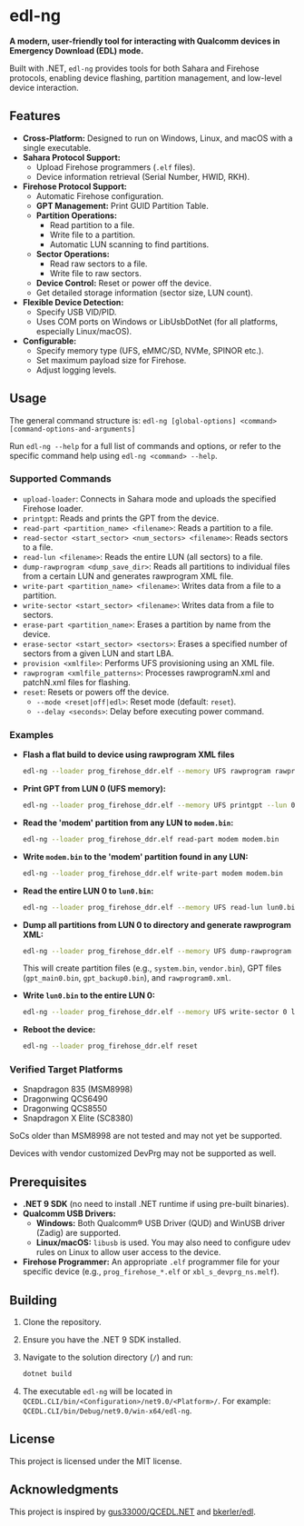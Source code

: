 # edl-ng

**A modern, user-friendly tool for interacting with Qualcomm devices in Emergency Download (EDL) mode.**

Built with .NET, `edl-ng` provides tools for both Sahara and Firehose protocols, enabling device flashing, partition management, and low-level device interaction.

## Features

* **Cross-Platform:** Designed to run on Windows, Linux, and macOS with a single executable.
* **Sahara Protocol Support:**
  * Upload Firehose programmers (`.elf` files).
  * Device information retrieval (Serial Number, HWID, RKH).
* **Firehose Protocol Support:**
  * Automatic Firehose configuration.
  * **GPT Management:** Print GUID Partition Table.
  * **Partition Operations:**
    * Read partition to a file.
    * Write file to a partition.
    * Automatic LUN scanning to find partitions.
  * **Sector Operations:**
    * Read raw sectors to a file.
    * Write file to raw sectors.
  * **Device Control:** Reset or power off the device.
  * Get detailed storage information (sector size, LUN count).
* **Flexible Device Detection:**
  * Specify USB VID/PID.
  * Uses COM ports on Windows or LibUsbDotNet (for all platforms, especially Linux/macOS).
* **Configurable:**
  * Specify memory type (UFS, eMMC/SD, NVMe, SPINOR etc.).
  * Set maximum payload size for Firehose.
  * Adjust logging levels.

## Usage

The general command structure is:
`edl-ng [global-options] <command> [command-options-and-arguments]`

Run `edl-ng --help` for a full list of commands and options, or refer to the specific command help using `edl-ng <command> --help`.

### Supported Commands

* `upload-loader`: Connects in Sahara mode and uploads the specified Firehose loader.
* `printgpt`: Reads and prints the GPT from the device.
* `read-part <partition_name> <filename>`: Reads a partition to a file.
* `read-sector <start_sector> <num_sectors> <filename>`: Reads sectors to a file.
* `read-lun <filename>`: Reads the entire LUN (all sectors) to a file.
* `dump-rawprogram <dump_save_dir>`: Reads all partitions to individual files from a certain LUN and generates rawprogram XML file.
* `write-part <partition_name> <filename>`: Writes data from a file to a partition.
* `write-sector <start_sector> <filename>`: Writes data from a file to sectors.
* `erase-part <partition_name>`: Erases a partition by name from the device.
* `erase-sector <start_sector> <sectors>`: Erases a specified number of sectors from a given LUN and start LBA.
* `provision <xmlfile>`: Performs UFS provisioning using an XML file.
* `rawprogram <xmlfile_patterns>`: Processes rawprogramN.xml and patchN.xml files for flashing.
* `reset`: Resets or powers off the device.
  * `--mode <reset|off|edl>`: Reset mode (default: `reset`).
  * `--delay <seconds>`: Delay before executing power command.

### Examples

* **Flash a flat build to device using rawprogram XML files**

    ```bash
    edl-ng --loader prog_firehose_ddr.elf --memory UFS rawprogram rawprogram*.xml patch*.xml
    ```

* **Print GPT from LUN 0 (UFS memory):**

    ```bash
    edl-ng --loader prog_firehose_ddr.elf --memory UFS printgpt --lun 0
    ```

* **Read the 'modem' partition from any LUN to `modem.bin`:**

    ```bash
    edl-ng --loader prog_firehose_ddr.elf read-part modem modem.bin
    ```

* **Write `modem.bin` to the 'modem' partition found in any LUN:**

    ```bash
    edl-ng --loader prog_firehose_ddr.elf write-part modem modem.bin
    ```

* **Read the entire LUN 0 to `lun0.bin`:**

    ```bash
    edl-ng --loader prog_firehose_ddr.elf --memory UFS read-lun lun0.bin --lun 0
    ```

* **Dump all partitions from LUN 0 to directory and generate rawprogram XML:**

    ```bash
    edl-ng --loader prog_firehose_ddr.elf --memory UFS dump-rawprogram ./partitions --lun 0
    ```

    This will create partition files (e.g., `system.bin`, `vendor.bin`), GPT files (`gpt_main0.bin`, `gpt_backup0.bin`), and `rawprogram0.xml`.

* **Write `lun0.bin` to the entire LUN 0:**

    ```bash
    edl-ng --loader prog_firehose_ddr.elf --memory UFS write-sector 0 lun0.bin --lun 0
    ```

* **Reboot the device:**

    ```bash
    edl-ng --loader prog_firehose_ddr.elf reset
    ```

### Verified Target Platforms

* Snapdragon 835 (MSM8998)
* Dragonwing QCS6490
* Dragonwing QCS8550
* Snapdragon X Elite (SC8380)

SoCs older than MSM8998 are not tested and may not yet be supported.

Devices with vendor customized DevPrg may not be supported as well.

## Prerequisites

* **.NET 9 SDK** (no need to install .NET runtime if using pre-built binaries).
* **Qualcomm USB Drivers:**
  * **Windows:** Both Qualcomm® USB Driver (QUD) and WinUSB driver (Zadig) are supported.
  * **Linux/macOS:** `libusb` is used. You may also need to configure udev rules on Linux to allow user access to the device.
* **Firehose Programmer:** An appropriate `.elf` programmer file for your specific device (e.g., `prog_firehose_*.elf` or `xbl_s_devprg_ns.melf`).

## Building

1. Clone the repository.
2. Ensure you have the .NET 9 SDK installed.
3. Navigate to the solution directory (`/`) and run:

    ```bash
    dotnet build
    ```

4. The executable `edl-ng` will be located in `QCEDL.CLI/bin/<Configuration>/net9.0/<Platform>/`. For example: `QCEDL.CLI/bin/Debug/net9.0/win-x64/edl-ng`.

## License

This project is licensed under the MIT license.

## Acknowledgments

This project is inspired by [gus33000/QCEDL.NET](https://github.com/gus33000/QCEDL.NET) and [bkerler/edl](https://github.com/bkerler/edl).
